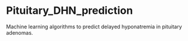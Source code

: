 # Pituitary_DHN_prediction
Machine learning algorithms to predict delayed hyponatremia in pituitary adenomas.
